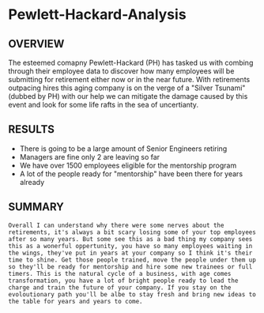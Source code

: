 # Pewlett-Hackard-Analysis

## OVERVIEW ##
  The esteemed comapny Pewlett-Hackard (PH) has tasked us with combing through their employee data to discover how many employees will be submitting for retirement either now or in the near future. With retirements outpacing hires this aging company is on the verge of a "Silver Tsunami" (dubbed by PH) with our help we can mitigate the damage caused by this event and look for some life rafts in the sea of uncertianty.

  ## RESULTS ##
  * There is going to be a large amount of Senior Engineers retiring
  * Managers are fine only 2 are leaving so far
  * We have over 1500 employees eligible for the mentorship program
  * A lot of the people ready for "mentorship" have been there for years already
  
  ## SUMMARY ##
    Overall I can understand why there were some nerves about the retirements, it's always a bit scary losing some of your top employees after so many years. But some see this as a bad thing my company sees this as a wonerful oppertunity, you have so many employees waiting in the wings, they've put in years at your company so I think it's their time to shine. Get those people trained, move the people under them up so they'll be ready for mentorship and hire some new trainees or full timers. This is the natural cycle of a business, with age comes transformation, you have a lot of bright people ready to lead the charge and train the future of your company. If you stay on the evoloutionary path you'll be albe to stay fresh and bring new ideas to the table for years and years to come.
